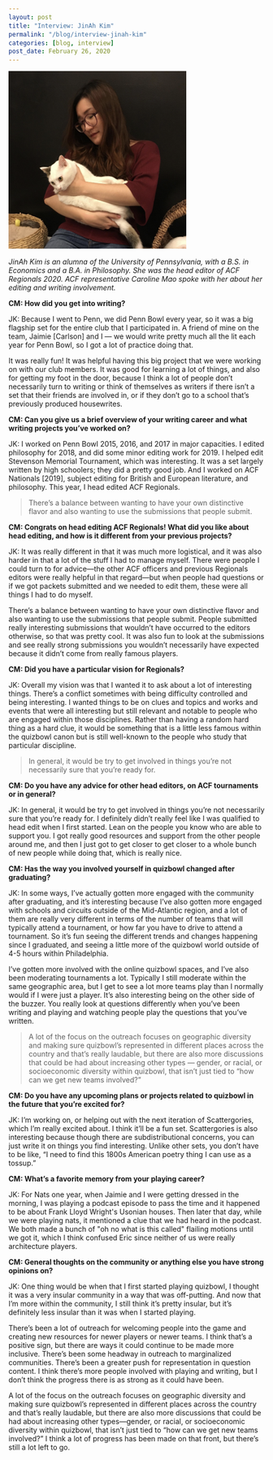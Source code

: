 ```yaml
---
layout: post
title: "Interview: JinAh Kim"
permalink: "/blog/interview-jinah-kim"
categories: [blog, interview]
post_date: February 26, 2020
---
```


<img src="/blog/images/jinah-kim.png" style="width:350px;"/>


*JinAh Kim is an alumna of the University of Pennsylvania, with a B.S. in Economics and a B.A. in Philosophy. She was the head editor of ACF Regionals 2020. ACF representative Caroline Mao spoke with her about her editing and writing involvement.*

**CM: How did you get into writing?**

JK: Because I went to Penn, we did Penn Bowl every year, so it was a big flagship set for the entire club that I participated in. A friend of mine on the team, Jaimie [Carlson] and I — we would write pretty much all the lit each year for Penn Bowl, so I got a lot of practice doing that.

It was really fun! It was helpful having this big project that we were working on with our club members. It was good for learning a lot of things, and also for getting my foot in the door, because I think a lot of people don’t necessarily turn to writing or think of themselves as writers if there isn’t a set that their friends are involved in, or if they don’t go to a school that’s previously produced housewrites.

**CM: Can you give us a brief overview of your writing career and what writing projects you’ve worked on?**

JK: I worked on Penn Bowl 2015, 2016, and 2017 in major capacities. I edited philosophy for 2018, and did some minor editing work for 2019. I helped edit Stevenson Memorial Tournament, which was interesting. It was a set largely written by high schoolers; they did a pretty good job. And I worked on ACF Nationals [2019], subject editing for British and European literature, and philosophy. This year, I head edited ACF Regionals.

> There’s a balance between wanting to have your own distinctive flavor and also wanting to use the submissions that people submit. 

**CM: Congrats on head editing ACF Regionals! What did you like about head editing, and how is it different from your previous projects?**

JK: It was really different in that it was much more logistical, and it was also harder in that a lot of the stuff I had to manage myself. There were people I could turn to for advice—the other ACF officers and previous Regionals editors were really helpful in that regard—but when people had questions or if we got packets submitted and we needed to edit them, these were all things I had to do myself.

There’s a balance between wanting to have your own distinctive flavor and also wanting to use the submissions that people submit. People submitted really interesting submissions that wouldn’t have occurred to the editors otherwise, so that was pretty cool. It was also fun to look at the submissions and see really strong submissions you wouldn’t necessarily have expected because it didn’t come from really famous players.

**CM: Did you have a particular vision for Regionals?**

JK: Overall my vision was that I wanted it to ask about a lot of interesting things. There’s a conflict sometimes with being difficulty controlled and being interesting. I wanted things to be on clues and topics and works and events that were all interesting but still relevant and notable to people who are engaged within those disciplines. Rather than having a random hard thing as a hard clue, it would be something that is a little less famous within the quizbowl canon but is still well-known to the people who study that particular discipline.

> In general, it would be try to get involved in things you’re not necessarily sure that you’re ready for.

**CM: Do you have any advice for other head editors, on ACF tournaments or in general?**

JK: In general, it would be try to get involved in things you’re not necessarily sure that you’re ready for. I definitely didn’t really feel like I was qualified to head edit when I first started. Lean on the people you know who are able to support you. I got really good resources and support from the other people around me, and then I just got to get closer to get closer to a whole bunch of new people while doing that, which is really nice.

**CM: Has the way you involved yourself in quizbowl changed after graduating?**

JK: In some ways, I’ve actually gotten more engaged with the community after graduating, and it’s interesting because I’ve also gotten more engaged with schools and circuits outside of the Mid-Atlantic region, and a lot of them are really very different in terms of the number of teams that will typically attend a tournament, or how far you have to drive to attend a tournament. So it’s fun seeing the different trends and changes happening since I graduated, and seeing a little more of the quizbowl world outside of 4-5 hours within Philadelphia.

I’ve gotten more involved with the online quizbowl spaces, and I’ve also been moderating tournaments a lot. Typically I still moderate within the same geographic area, but I get to see a lot more teams play than I normally would if I were just a player. It’s also interesting being on the other side of the buzzer. You really look at questions differently when you’ve been writing and playing and watching people play the questions that you’ve written.

> A lot of the focus on the outreach focuses on geographic diversity and making sure quizbowl’s represented in different places across the country and that’s really laudable, but there are also more discussions that could be had about increasing other types — gender, or racial, or socioeconomic diversity within quizbowl, that isn’t just tied to “how can we get new teams involved?”

**CM: Do you have any upcoming plans or projects related to quizbowl in the future that you’re excited for?**

JK: I’m working on, or helping out with the next iteration of Scattergories, which I’m really excited about. I think it’ll be a fun set. Scattergories is also interesting because though there are subdistributional concerns, you can just write it on things you find interesting. Unlike other sets, you don’t have to be like, “I need to find this 1800s American poetry thing I can use as a tossup.”

**CM: What’s a favorite memory from your playing career?**

JK: For Nats one year, when Jaimie and I were getting dressed in the morning, I was playing a podcast episode to pass the time and it happened to be about Frank Lloyd Wright's Usonian houses. Then later that day, while we were playing nats, it mentioned a clue that we had heard in the podcast. We both made a bunch of "oh no what is this called" flailing motions until we got it, which I think confused Eric since neither of us were really architecture players.

**CM: General thoughts on the community or anything else you have strong opinions on?**

JK: One thing would be when that I first started playing quizbowl, I thought it was a very insular community in a way that was off-putting. And now that I’m more within the community, I still think it’s pretty insular, but it’s definitely less insular than it was when I started playing.

There’s been a lot of outreach for welcoming people into the game and creating new resources for newer players or newer teams. I think that’s a positive sign, but there are ways it could continue to be made more inclusive. There’s been some headway in outreach to marginalized communities. There’s been a greater push for representation in question content. I think there’s more people involved with playing and writing, but I don’t think the progress there is as strong as it could have been. 

A lot of the focus on the outreach focuses on geographic diversity and making sure quizbowl’s represented in different places across the country and that’s really laudable, but there are also more discussions that could be had about increasing other types—gender, or racial, or socioeconomic diversity within quizbowl, that isn’t just tied to “how can we get new teams involved?” I think a lot of progress has been made on that front, but there’s still a lot left to go.
